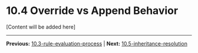 # 10.4 Override vs Append Behavior

[Content will be added here]

---

**Previous:** [10.3-rule-evaluation-process](./10.3-rule-evaluation-process.md) | **Next:** [10.5-inheritance-resolution](./10.5-inheritance-resolution.md)
